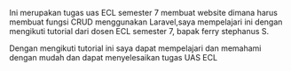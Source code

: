 Ini merupakan tugas uas ECL semester 7 membuat website dimana harus membuat fungsi CRUD menggunakan Laravel,saya mempelajari ini dengan mengikuti tutorial dari dosen ECL semester 7, bapak ferry stephanus S.

Dengan mengikuti tutorial ini saya dapat mempelajari dan memahami dengan mudah dan dapat menyelesaikan tugas UAS ECL
